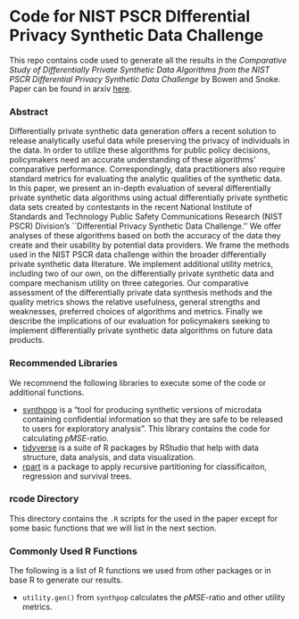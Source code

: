 
<!-- README.md is generated from README.Rmd. Please edit that file -->

# Code for NIST PSCR DIfferential Privacy Synthetic Data Challenge

This repo contains code used to generate all the results in the
*Comparative Study of Differentially Private Synthetic Data Algorithms
from the NIST PSCR Differential Privacy Synthetic Data Challenge* by
Bowen and Snoke. Paper can be found in arxiv
[here](https://arxiv.org/abs/1911.12704).

### Abstract

Differentially private synthetic data generation offers a recent
solution to release analytically useful data while preserving the
privacy of individuals in the data. In order to utilize these algorithms
for public policy decisions, policymakers need an accurate understanding
of these algorithms’ comparative performance. Correspondingly, data
practitioners also require standard metrics for evaluating the analytic
qualities of the synthetic data. In this paper, we present an in-depth
evaluation of several differentially private synthetic data algorithms
using actual differentially private synthetic data sets created by
contestants in the recent National Institute of Standards and Technology
Public Safety Communications Research (NIST PSCR) Division’s
\`\`Differential Privacy Synthetic Data Challenge.’’ We offer analyses
of these algorithms based on both the accuracy of the data they create
and their usability by potential data providers. We frame the methods
used in the NIST PSCR data challenge within the broader differentially
private synthetic data literature. We implement additional utility
metrics, including two of our own, on the differentially private
synthetic data and compare mechanism utility on three categories. Our
comparative assessment of the differentially private data synthesis
methods and the quality metrics shows the relative usefulness, general
strengths and weaknesses, preferred choices of algorithms and metrics.
Finally we describe the implications of our evaluation for policymakers
seeking to implement differentially private synthetic data algorithms on
future data products.

### Recommended Libraries

We recommend the following libraries to execute some of the code or
additional
    functions.

  - [synthpop](https://cran.r-project.org/web/packages/synthpop/synthpop.pdf)
    is a “tool for producing synthetic versions of microdata containing
    confidential information so that they are safe to be released to
    users for exploratory analysis”. This library contains the code for
    calculating *pMSE*-ratio.
  - [tidyverse](https://www.tidyverse.org/) is a suite of R packages by
    RStudio that help with data structure, data analysis, and data
    visualization.
  - [rpart](https://cran.r-project.org/web/packages/rpart/rpart.pdf) is
    a package to apply recursive partitioning for classificaiton,
    regression and survival trees.

### rcode Directory

This directory contains the `.R` scripts for the used in the paper
except for some basic functions that we will list in the next section.

### Commonly Used R Functions

The following is a list of R functions we used from other packages or in
base R to generate our results.

  - `utility.gen()` from `synthpop` calculates the *pMSE*-ratio and
    other utility metrics.
